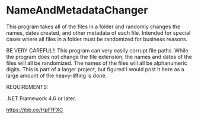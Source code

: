 # NameAndMetadataChanger
This program takes all of the files in a folder and randomly changes the names, dates created, and other metadata of each file. Intended for special cases where all files in a folder must be randomized for business reasons.

BE VERY CAREFUL!! This program can very easily corrupt file paths. While the program does not change the file extension, the names and dates of the files will all be randomized. The names of the files will all be alphanumeric digits. This is part of a larger project, but figured I would post it here as a large amount of the heavy-lifting is done.

REQUIREMENTS:

.NET Framework 4.6 or later.

https://ibb.co/HpFfFXC
